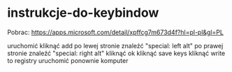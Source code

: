 # instrukcje-do-keybindow

Pobrac:
https://apps.microsoft.com/detail/xpffcg7m673d4f?hl=pl-pl&gl=PL

uruchomić
kliknąć add
po lewej stronie znaleźć "special: left alt"
po prawej stronie znaleźć "special: right alt"
kliknąć ok
kliknąć save keys
kliknąć write to registry
uruchomić ponownie komputer
